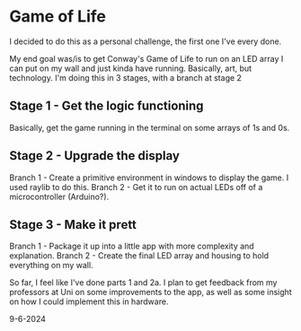 # Game of Life

I decided to do this as a personal challenge, the first one I've every done. 

My end goal was/is to get Conway's Game of Life to run on an LED array I can put on my wall and just kinda have running. Basically, art, but technology.
I'm doing this in 3 stages, with a branch at stage 2


## Stage 1 - Get the logic functioning
  Basically, get the game running in the terminal on some arrays of 1s and 0s.


## Stage 2 - Upgrade the display
  Branch 1 - Create a primitive environment in windows to display the game. I used raylib to do this.
  Branch 2 - Get it to run on actual LEDs off of a microcontroller (Arduino?).


## Stage 3 - Make it prett
  Branch 1 - Package it up into a little app with more complexity and explanation.
  Branch 2 - Create the final LED array and housing to hold everything on my wall.


So far, I feel like I've done parts 1 and 2a. I plan to get feedback from my professors at Uni on some improvements to the app, as well as some insight on how I could implement this in hardware. 

9-6-2024



